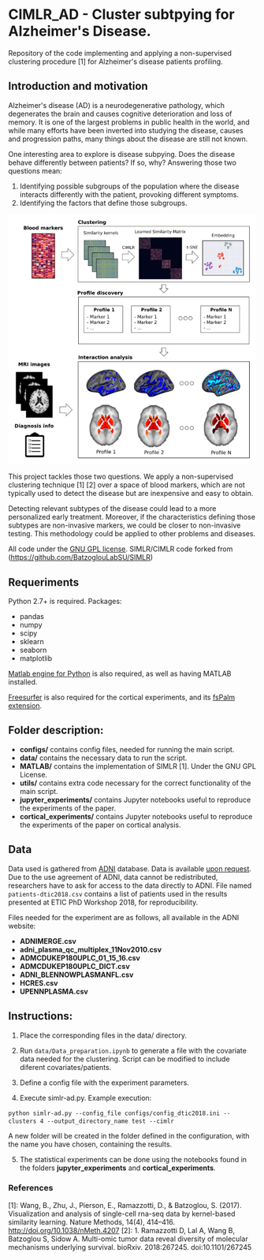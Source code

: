 # CIMLR_AD - Cluster subtpying for Alzheimer's Disease.

Repository of the code implementing and applying a non-supervised clustering procedure \[1\]
for Alzheimer's disease patients profiling.

## Introduction and motivation

Alzheimer's disease (AD) is a neurodegenerative pathology, which degenerates the brain and causes cognitive deterioration and loss of memory. It is one of the largest problems in public health in the world, and while many efforts have been inverted into studying the disease, causes and progression paths, many things about the disease are still not known.

One interesting area to explore is disease subpying. Does the disease behave differently between patients? If so, why? Answering those two questions mean:
1. Identifying possible subgroups of the population where the disease interacts differently with the patient, provoking different symptoms.
2. Identifying the factors that define those subgroups.

![Overview](images/fig1.png)

This project tackles those two questions. We apply a non-supervised clustering technique \[1\] \[2\] over a space of blood markers, which are not typically used to detect the disease but are inexpensive and easy to obtain.

Detecting relevant subtypes of the disease could lead to a more personalized early treatment. Moreover, if the characteristics defining those subtypes are non-invasive markers, we could be closer to non-invasive testing. This methodology could be applied to other problems and diseases.

All code under the [GNU GPL license](LICENSE). SIMLR/CIMLR code forked from (https://github.com/BatzoglouLabSU/SIMLR)

## Requeriments
Python 2.7+ is required.
Packages:
 - pandas
 - numpy
 - scipy
 - sklearn
 - seaborn
 - matplotlib

[Matlab engine for Python](https://es.mathworks.com/help/matlab/matlab-engine-for-python.html) is also required, as well as having MATLAB installed.

[Freesurfer](https://surfer.nmr.mgh.harvard.edu/) is also required for the cortical experiments, and its [fsPalm extension](https://surfer.nmr.mgh.harvard.edu/fswiki/FsPalm).

## Folder description:
- **configs/** contains config files, needed for running the main script.
- **data/** contains the necessary data to run the script.
- **MATLAB/** contains the implementation of SIMLR \[1\]. Under the GNU GPL License.
- **utils/** contains extra code necessary for the correct functionality of the main script.
- **jupyter_experiments/** contains Jupyter notebooks useful to reproduce the experiments of the paper.
- **cortical_experiments/** contains Jupyter notebooks useful to reproduce the experiments of the paper on cortical analysis.

## Data
Data used is gathered from [ADNI](http://adni.loni.usc.edu/) database. Data is available [upon request](http://adni.loni.usc.edu/data-samples/access-data/). Due to the use agreement of ADNI, data cannot be redistributed, researchers have to ask for access to the data directly to ADNI. File named ```patients-dtic2018.csv``` contains a list of patients used in the results presented
at ETIC PhD Workshop 2018, for reproducibility.

Files needed for the experiment are as follows, all available in the ADNI website:
- **ADNIMERGE.csv**
- **adni_plasma_qc_multiplex_11Nov2010.csv**
- **ADMCDUKEP180UPLC_01_15_16.csv**
- **ADMCDUKEP180UPLC_DICT.csv**
- **ADNI_BLENNOWPLASMANFL.csv**
- **HCRES.csv**
- **UPENNPLASMA.csv**

## Instructions:
1. Place the corresponding files in the data/ directory.

2. Run ```data/Data_preparation.ipynb``` to generate a file with the covariate data needed for the clustering. Script can be modified to include
   diferent covariates/patients.

3. Define a config file with the experiment parameters.

4. Execute simlr-ad.py. Example execution:
```
python simlr-ad.py --config_file configs/config_dtic2018.ini --clusters 4 --output_directory_name test --cimlr
```
A new folder will be created in the folder defined in the configuration, with the name you have chosen, containing the results.

5. The statistical experiments can be done using the notebooks found in the folders **jupyter_experiments** and **cortical_experiments**.

### References
\[1\]: Wang, B., Zhu, J., Pierson, E., Ramazzotti, D., & Batzoglou, S. (2017). Visualization and analysis of single-cell rna-seq data by kernel-based similarity learning. Nature Methods, 14(4), 414–416. http://doi.org/10.1038/nMeth.4207
\[2\]: 1. Ramazzotti D, Lal A, Wang B, Batzoglou S, Sidow A. Multi-omic tumor data reveal diversity of molecular mechanisms underlying survival. bioRxiv. 2018:267245. doi:10.1101/267245
